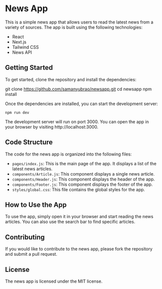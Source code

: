 # News App

This is a simple news app that allows users to read the latest news from a variety of sources. The app is built using the following technologies:

* React
* Next.js
* Tailwind CSS
* News API
  
## Getting Started

To get started, clone the repository and install the dependencies:

git clone https://github.com/samanyubrao/newsapp.git
cd newsapp
npm install

Once the dependencies are installed, you can start the development server:
```
npm run dev
```

The development server will run on port 3000. You can open the app in your browser by visiting http://localhost:3000.

## Code Structure

The code for the news app is organized into the following files:

* `pages/index.js`: This is the main page of the app. It displays a list of the latest news articles.
* `components/Article.js`: This component displays a single news article.
* `components/Header.js`: This component displays the header of the app.
* `components/Footer.js`: This component displays the footer of the app.
* `styles/global.css`: This file contains the global styles for the app.

## How to Use the App

To use the app, simply open it in your browser and start reading the news articles. You can also use the search bar to find specific articles.

## Contributing

If you would like to contribute to the news app, please fork the repository and submit a pull request.

## License

The news app is licensed under the MIT license.
